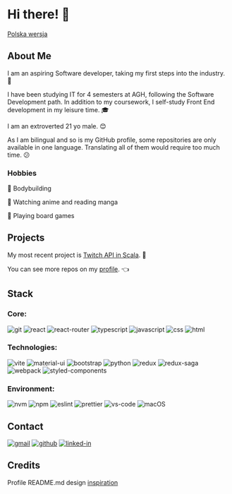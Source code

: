 # Hi there! 👋

[Polska wersja](translations/README_pl.md)

## About Me

I am an aspiring Software developer, taking my first steps into the industry. 🦿

I have been studying IT for 4 semesters at AGH, following the Software Development path.
In addition to my coursework, I self-study Front End development in my leisure time. 🎓

I am an extroverted 21 yo male. 😊

As I am bilingual and so is my GitHub profile, some repositories are only available in one language. Translating all of them would require too much time. 😕

### Hobbies

💪 Bodybuilding

🍜 Watching anime and reading manga

🐲 Playing board games

## Projects

My most recent project is [Twitch API in Scala](https://github.com/karmatys8/ScalaSparkTwitch). 👾

You can see more repos on my [profile](https://github.com/karmatys8?tab=repositories). 👈

## Stack

### Core:

![git](https://img.shields.io/badge/Git-323330?style=for-the-badge&logo=git&logoColor=F05032)
![react](https://img.shields.io/badge/React-20232A?style=for-the-badge&logo=react&logoColor=61DAFB)
![react-router](https://img.shields.io/badge/React_Router-CA4245?style=for-the-badge&logo=react-router&logoColor=white)
![typescript](https://img.shields.io/badge/TypeScript-3178C6?style=for-the-badge&logo=typescript&logoColor=white)
![javascript](https://img.shields.io/badge/JavaScript-323330?style=for-the-badge&logo=javascript&logoColor=F7DF1E)
![css](https://img.shields.io/badge/CSS3-1572B6?style=for-the-badge&logo=css3&logoColor=white)
![html](https://img.shields.io/badge/HTML5-E34F26?style=for-the-badge&logo=html5&logoColor=white)


### Technologies:

![vite](https://img.shields.io/badge/Vite-936cfd?style=for-the-badge&logo=vite&logoColor=ffba14)
![material-ui](https://img.shields.io/badge/Material_UI-0081CB?style=for-the-badge&logo=mui&logoColor=white)
![bootstrap](https://img.shields.io/badge/Bootstrap-563D7C?style=for-the-badge&logo=bootstrap&logoColor=white)
![python](https://img.shields.io/badge/Python-3776AB?style=for-the-badge&logo=python&logoColor=white)
![redux](https://img.shields.io/badge/Redux-593D88?style=for-the-badge&logo=redux&logoColor=white)
![redux-saga](https://img.shields.io/badge/Redux_Saga-9999FF?style=for-the-badge&logo=redux-saga&logoColor=white)
![webpack](https://img.shields.io/badge/Webpack-8DD6F9?style=for-the-badge&logo=webpack&logoColor=white)
![styled-components](https://img.shields.io/badge/Styled_Components-DB7093?style=for-the-badge&logo=styled-components&logoColor=white)

### Environment:

![nvm](https://img.shields.io/badge/NVM-44CC11?style=for-the-badge&logo=nvm&logoColor=white)
![npm](https://img.shields.io/badge/Npm-cb3837?style=for-the-badge&logo=npm&logoColor=ffffff)
![eslint](https://img.shields.io/badge/ESLint-4B32C3?style=for-the-badge&logo=eslint&logoColor=white)
![prettier](https://img.shields.io/badge/Prettier-F7B93E?style=for-the-badge&logo=prettier&logoColor=white)
![vs-code](https://img.shields.io/badge/VS_Code-007ACC?style=for-the-badge&logo=Visual-Studio-Code&logoColor=white)
![macOS](https://img.shields.io/badge/macOS-999999?style=for-the-badge&logo=apple&logoColor=white)


## Contact

[![gmail](https://img.shields.io/badge/Gmail-D14836?style=for-the-badge&logo=Gmail&logoColor=white)](mailto:karmatys888@gmail.com)
[![github](https://img.shields.io/badge/GitHub-000000?style=for-the-badge&logo=GitHub&logoColor=white)](https://github.com/karmatys8)
[![linked-in](https://img.shields.io/badge/Linked_In-0077B5?style=for-the-badge&logo=LinkedIn&logoColor=white)](https://www.linkedin.com/in/karmatys)

## Credits

Profile README.md design [inspiration](https://github.com/ruppysuppy)
